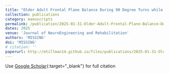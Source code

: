 ```yaml
---
title: "Older Adult Frontal Plane Balance During 90 Degree Turns while Walking"
collection: publications
category: manuscripts
permalink: /publication/2025-01-31-Older-Adult-Frontal-Plane-Balance-During-90-Degree-Turns-while-Walking
dates: 2025
venue: 'Journal of NeuroEngineering and Rehabilitation'
authors: 'MISSING'
doi: 'MISSING'
# citation: ''
paperurl: http://mtillman14.github.io/files/publications/2025-01-31-Older-Adult-Frontal-Plane-Balance-During-90-Degree-Turns-while-Walking.pdf
---
```


Use [Google Scholar](){:target="_blank"} for full citation